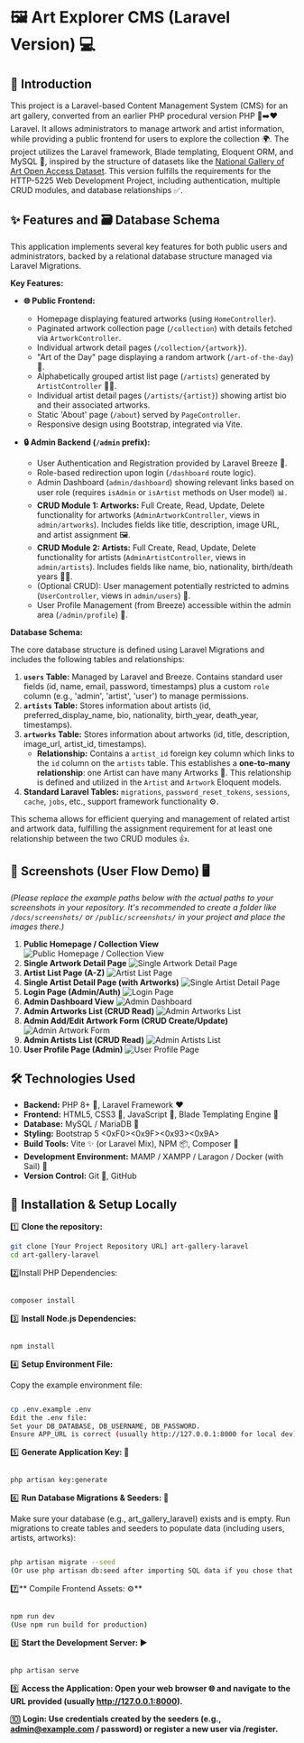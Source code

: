 # 🖼️ Art Explorer CMS (Laravel Version) 💻

## 📜 Introduction

This project is a Laravel-based Content Management System (CMS) for an art gallery, converted from an earlier PHP procedural version PHP 🐘➡️❤️ Laravel. It allows administrators to manage artwork and artist information, while providing a public frontend for users to explore the collection 🌍. The project utilizes the Laravel framework, Blade templating, Eloquent ORM, and MySQL 💾, inspired by the structure of datasets like the [National Gallery of Art Open Access Dataset](https://github.com/NationalGalleryOfArt/opendata). This version fulfills the requirements for the HTTP-5225 Web Development Project, including authentication, multiple CRUD modules, and database relationships ✅.

## ✨ Features and 🗃️ Database Schema

This application implements several key features for both public users and administrators, backed by a relational database structure managed via Laravel Migrations.

**Key Features:**

* **🌐 Public Frontend:**
    * Homepage displaying featured artworks (using `HomeController`).
    * Paginated artwork collection page (`/collection`) with details fetched via `ArtworkController`.
    * Individual artwork detail pages (`/collection/{artwork}`).
    * "Art of the Day" page displaying a random artwork (`/art-of-the-day`) 🎨.
    * Alphabetically grouped artist list page (`/artists`) generated by `ArtistController` 🧑‍🎨.
    * Individual artist detail pages (`/artists/{artist}`) showing artist bio and their associated artworks.
    * Static 'About' page (`/about`) served by `PageController`.
    * Responsive design using Bootstrap, integrated via Vite.

* **🔒 Admin Backend (`/admin` prefix):**
    * User Authentication and Registration provided by Laravel Breeze 🔑.
    * Role-based redirection upon login (`/dashboard` route logic).
    * Admin Dashboard (`admin/dashboard`) showing relevant links based on user role (requires `isAdmin` or `isArtist` methods on User model) 📊.
    * **CRUD Module 1: Artworks:** Full Create, Read, Update, Delete functionality for artworks (`AdminArtworkController`, views in `admin/artworks`). Includes fields like title, description, image URL, and artist assignment 🖼️.
    * **CRUD Module 2: Artists:** Full Create, Read, Update, Delete functionality for artists (`AdminArtistController`, views in `admin/artists`). Includes fields like name, bio, nationality, birth/death years 🧑‍🎨.
    * (Optional CRUD): User management potentially restricted to admins (`UserController`, views in `admin/users`) 👥.
    * User Profile Management (from Breeze) accessible within the admin area (`/admin/profile`) 👤.

**Database Schema:**

The core database structure is defined using Laravel Migrations and includes the following tables and relationships:

1.  **`users` Table:** Managed by Laravel and Breeze. Contains standard user fields (id, name, email, password, timestamps) plus a custom `role` column (e.g., 'admin', 'artist', 'user') to manage permissions.
2.  **`artists` Table:** Stores information about artists (id, preferred\_display\_name, bio, nationality, birth\_year, death\_year, timestamps).
3.  **`artworks` Table:** Stores information about artworks (id, title, description, image\_url, artist\_id, timestamps).
    * **Relationship:** Contains a `artist_id` foreign key column which links to the `id` column on the `artists` table. This establishes a **one-to-many relationship**: one Artist can have many Artworks 🔗. This relationship is defined and utilized in the `Artist` and `Artwork` Eloquent models.
4.  **Standard Laravel Tables:** `migrations`, `password_reset_tokens`, `sessions`, `cache`, `jobs`, etc., support framework functionality ⚙️.

This schema allows for efficient querying and management of related artist and artwork data, fulfilling the assignment requirement for at least one relationship between the two CRUD modules 👍.

## 📸 Screenshots (User Flow Demo) 🖥️

*(Please replace the example paths below with the actual paths to your screenshots in your repository. It's recommended to create a folder like `/docs/screenshots/` or `/public/screenshots/` in your project and place the images there.)*

1.  **Public Homepage / Collection View**
    ![Public Homepage / Collection View](path/to/your/screenshot-01-homepage.png)
2.  **Single Artwork Detail Page**
    ![Single Artwork Detail Page](path/to/your/screenshot-02-artwork-detail.png)
3.  **Artist List Page (A-Z)**
    ![Artist List Page](path/to/your/screenshot-03-artist-list.png)
4.  **Single Artist Detail Page (with Artworks)**
    ![Single Artist Detail Page](path/to/your/screenshot-04-artist-detail.png)
5.  **Login Page (Admin/Auth)**
    ![Login Page](path/to/your/screenshot-05-login.png)
6.  **Admin Dashboard View**
    ![Admin Dashboard](path/to/your/screenshot-06-admin-dashboard.png)
7.  **Admin Artworks List (CRUD Read)**
    ![Admin Artworks List](path/to/your/screenshot-07-admin-artworks-index.png)
8.  **Admin Add/Edit Artwork Form (CRUD Create/Update)**
    ![Admin Artwork Form](path/to/your/screenshot-08-admin-artwork-form.png)
9.  **Admin Artists List (CRUD Read)**
    ![Admin Artists List](path/to/your/screenshot-09-admin-artists-index.png)
10. **User Profile Page (Admin)**
    ![User Profile Page](path/to/your/screenshot-10-admin-profile.png)

## 🛠️ Technologies Used

* **Backend:** PHP 8+ 🐘, Laravel Framework ❤️
* **Frontend:** HTML5, CSS3 🎨, JavaScript 💛, Blade Templating Engine 🍃
* **Database:** MySQL / MariaDB 💾
* **Styling:** Bootstrap 5 <0xF0><0x9F><0x93><0x9A>
* **Build Tools:** Vite ✨ (or Laravel Mix), NPM 📦, Composer 🎼
* **Development Environment:** MAMP / XAMPP / Laragon / Docker (with Sail) 🐳
* **Version Control:** Git 🐙, GitHub

## 🚀 Installation & Setup Locally

1️⃣ **Clone the repository:**
```bash
git clone [Your Project Repository URL] art-gallery-laravel
cd art-gallery-laravel
```

2️⃣Install PHP Dependencies:

```Bash

composer install
```
3️⃣ **Install Node.js Dependencies:**

```Bash

npm install
```
4️⃣ **Setup Environment File:**

Copy the example environment file:
```Bash

cp .env.example .env
Edit the .env file:
Set your DB_DATABASE, DB_USERNAME, DB_PASSWORD.
Ensure APP_URL is correct (usually http://127.0.0.1:8000 for local dev).
```
5️⃣ **Generate Application Key: 🔑**

```Bash

php artisan key:generate
```
6️⃣ **Run Database Migrations & Seeders: 💾**

Make sure your database (e.g., art_gallery_laravel) exists and is empty.
Run migrations to create tables and seeders to populate data (including users, artists, artworks):
```Bash

php artisan migrate --seed
(Or use php artisan db:seed after importing SQL data if you chose that method)
```
7️⃣** Compile Frontend Assets: ⚙️**

```Bash

npm run dev
(Use npm run build for production)
```

8️⃣ **Start the Development Server: ▶️**

```Bash

php artisan serve
```
9️⃣ **Access the Application: Open your web browser 🌐 and navigate to the URL provided (usually http://127.0.0.1:8000).**

🔟 **Login: Use credentials created by the seeders (e.g., admin@example.com / password) or register a new user via /register.**

